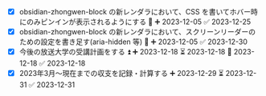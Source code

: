 - [x] obsidian-zhongwen-block の新レンダラにおいて、CSS を書いてホバー時にのみピンインが表示されるようにする 🔽 ➕ 2023-12-05 ✅ 2023-12-25
- [x] obsidian-zhongwen-block の新レンダラにおいて、スクリーンリーダーのための設定を書き足す(aria-hidden 等) 🔽 ➕ 2023-12-05 ✅ 2023-12-30
- [x] 今後の放送大学の受講計画をする ⏫ ➕ 2023-12-18 ⏳ 2023-12-18 📅 2023-12-18 ✅ 2023-12-18
- [x] 2023年3月〜現在までの収支を記録・計算する ➕ 2023-12-29 ⏳ 2023-12-31 ✅ 2023-12-31
